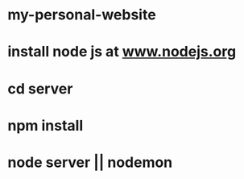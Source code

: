 # my-personal-website
# install node js at www.nodejs.org
# cd server
# npm install
# node server || nodemon
